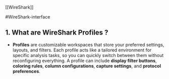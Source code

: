 
[[WireShark]]

#WireShark-interface

## 1. What are WireShark Profiles ? 

- **Profiles** are customizable workspaces that store your preferred settings, layouts, and filters. Each profile acts like a tailored environment for specific analysis tasks, so you can quickly switch between them without reconfiguring everything. A profile can include **display filter buttons**, **coloring rules**, **column configurations**, **capture settings**, and **protocol preferences**.